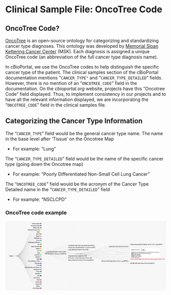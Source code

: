 # Clinical Sample File: OncoTree Code

## OncoTree Code?

[OncoTree](http://oncotree.mskcc.org) is an open-source ontology for categorizing and standardizing cancer type diagnoses. This ontology was developed by [Memorial Sloan Kettering Cancer Center](https://www.mskcc.org) (MSK). Each diagnosis is assigned a unique OncoTree code (an abbreviation of the full cancer type diagnosis name).

In cBioPortal, we use the OncoTree codes to help distinguish the specific cancer type of the patient. The clinical samples section of the cBioPortal documentation mentions "`CANCER_TYPE"` and “`CANCER_TYPE_DETAILED`” fields. However, there is no mention of an “`ONCOTREE_CODE`” field in the documentation. On the _cbioportal.org_ website, projects have this “Oncotree Code” field displayed. Thus, to implement consistency in our projects and to have all the relevant information displayed, we are incorporating the “`ONCOTREE_CODE`” field in the clinical samples file.

## Categorizing the Cancer Type Information

The “`CANCER_TYPE`” field would be the general cancer type name. The name in the base level after ‘Tissue’ on the Oncotree Map

* For example: “Lung”

The “`CANCER_TYPE_DETAILED`” field would be the name of the specific cancer type (going down the Oncotree map)

* For example: “Poorly Differentiated Non-Small Cell Lung Cancer”

The “`ONCOTREE_CODE`” field would be the acronym of the Cancer Type Detailed name in the “`CANCER_TYPE_DETAILED`” field

* For example: “NSCLCPD”

### OncoTree code example

![OncoTree code example: CANCER\_TYPE = "Lung"; CANCER\_TYPE\_DETAILED = "Poorly Differentiated Non-Small Cell Lung Cancer"; ONCOTREE\_CODE = "NSCLCPD"](<../../.gitbook/assets/image (2).png>)



